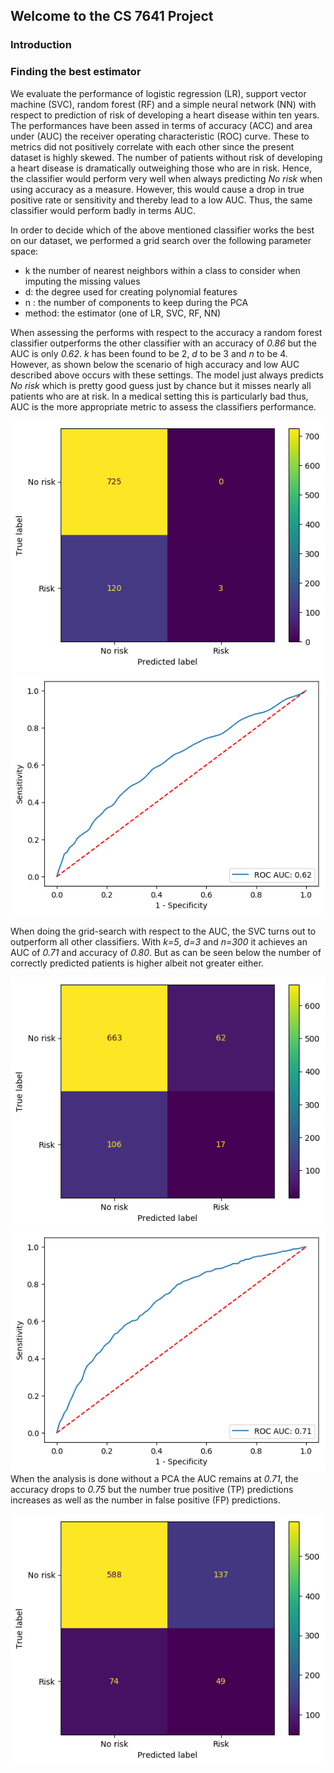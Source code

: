 ## Welcome to the CS 7641 Project

### Introduction

### Finding the best estimator
We evaluate the performance of logistic regression (LR), support vector machine (SVC), random forest (RF) and a simple neural network (NN) with respect to prediction of risk of developing a heart disease within ten years. 
The performances have been assed in terms of accuracy (ACC) and area under (AUC) the receiver operating characteristic (ROC) curve. These to metrics did not positively correlate with each other since the present dataset is highly skewed. The number of patients without risk of developing a heart disease is dramatically outweighing those who are in risk. Hence, the classifier would perform very well when always predicting *No risk* when using accuracy as a measure. However, this would cause a drop in true positive rate or sensitivity and thereby lead to a low AUC. Thus, the same classifier would perform badly in terms AUC.

In order to decide which of the above mentioned classifier works the best on our dataset, we performed a grid search over the following parameter space:
 - k the number of nearest neighbors within a class to consider when imputing the missing values
- d: the degree used for creating polynomial features
- n : the number of components to keep during the PCA
- method: the estimator (one of LR, SVC, RF, NN)

When assessing the performs with respect to the accuracy a random forest classifier outperforms the other classifier with an accuracy of *0.86* but the AUC is only *0.62*. *k* has been found to be 2, *d* to be 3 and *n* to be 4. However, as shown below the scenario of high accuracy and low AUC described above occurs with these settings. The model just always predicts *No risk* which is pretty good guess just by chance but it misses nearly all patients who are at risk. In a medical setting this is particularly bad thus, AUC is the more appropriate metric to assess the classifiers performance.

![Confusion matrix random forest](https://github.com/AaronRuben/Heart-Disease-Risk-Prediction/blob/master/output/confusion_matrix_rf.png)
![ROC curve RF](https://github.com/AaronRuben/Heart-Disease-Risk-Prediction/blob/master/output/roc_curve_rf.png)

When doing the grid-search with respect to the AUC, the SVC turns out to outperform all other classifiers. With *k=5*, *d=3* and *n=300* it achieves an AUC of *0.71* and accuracy of *0.80*. But as can be seen below the number of correctly predicted patients is higher albeit not greater either. 

![Confusion matrix SVC](https://github.com/AaronRuben/Heart-Disease-Risk-Prediction/blob/master/output/confusion_matrix_svc.png)
![ROC curve SVC](https://github.com/AaronRuben/Heart-Disease-Risk-Prediction/blob/master/output/roc_curve_svc.png)
When the analysis is done without a PCA the AUC remains at *0.71*, the accuracy drops to *0.75* but the number true positive (TP) predictions increases as well as the number in false positive (FP) predictions.

![Confusion matrix SVC without PCA](https://github.com/AaronRuben/Heart-Disease-Risk-Prediction/blob/master/output/confusion_matrix_svc_without_pca.png)


